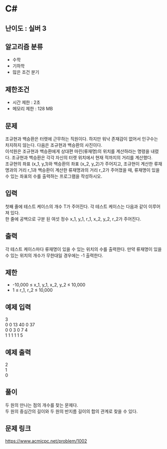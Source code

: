 # C#

## 난이도 : 실버 3

## 알고리즘 분류
  - 수학
  - 기하학
  - 많은 조건 분기

## 제한조건
  - 시간 제한 : 2초
  - 메모리 제한 : 128 MB

## 문제
조규현과 백승환은 터렛에 근무하는 직원이다. 하지만 워낙 존재감이 없어서 인구수는 차지하지 않는다. 다음은 조규현과 백승환의 사진이다.<br/>
이석원은 조규현과 백승환에게 상대편 마린(류재명)의 위치를 계산하라는 명령을 내렸다. 조규현과 백승환은 각각 자신의 터렛 위치에서 현재 적까지의 거리를 계산했다.<br/>
조규현의 좌표 (x_1, y_1)와 백승환의 좌표 (x_2, y_2)가 주어지고, 조규현이 계산한 류재명과의 거리 r_1과 백승환이 계산한 류재명과의 거리 r_2가 주어졌을 때, 류재명이 있을 수 있는 좌표의 수를 출력하는 프로그램을 작성하시오.<br/>

## 입력
첫째 줄에 테스트 케이스의 개수 T가 주어진다. 각 테스트 케이스는 다음과 같이 이루어져 있다.<br/>
한 줄에 공백으로 구분 된 여섯 정수 x_1, y_1, r_1, x_2, y_2, r_2가 주어진다.<br/>

## 출력
각 테스트 케이스마다 류재명이 있을 수 있는 위치의 수를 출력한다. 만약 류재명이 있을 수 있는 위치의 개수가 무한대일 경우에는 -1 출력한다.<br/>

## 제한
  - -10,000 ≤ x_1, y_1, x_2, y_2 ≤ 10,000
  - 1 ≤ r_1, r_2 ≤ 10,000

## 예제 입력
3<br/>
0 0 13 40 0 37<br/>
0 0 3 0 7 4<br/>
1 1 1 1 1 5<br/>

## 예제 출력
2<br/>
1<br/>
0<br/>

## 풀이
두 원의 만나는 점의 개수를 찾는 문제다.<br/>
두 원의 중심간의 길이와 두 원의 반지름 길이의 합의 관계로 찾을 수 있다.<br/>

## 문제 링크
https://www.acmicpc.net/problem/1002